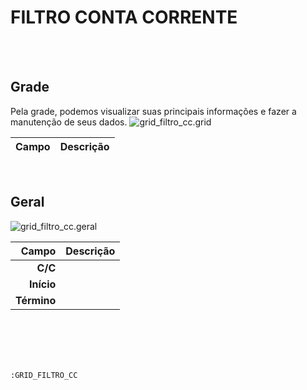 # FILTRO CONTA CORRENTE
<br>
<br>

## Grade
Pela grade, podemos visualizar suas principais informações e fazer a manutenção de seus dados.
![grid_filtro_cc.grid](https://raw.githubusercontent.com/netforcews/docs-erp/master/geral/imagens/grid_filtro_cc.grid.png)

Campo | Descrição
--:|---
<br>

## Geral
![grid_filtro_cc.geral](https://raw.githubusercontent.com/netforcews/docs-erp/master/geral/imagens/grid_filtro_cc.geral.png)

Campo | Descrição
--:|---
**C/C** | 
**Início** | 
**Término** | 
<br>
<br>
<br>
<br>

```:GRID_FILTRO_CC```
